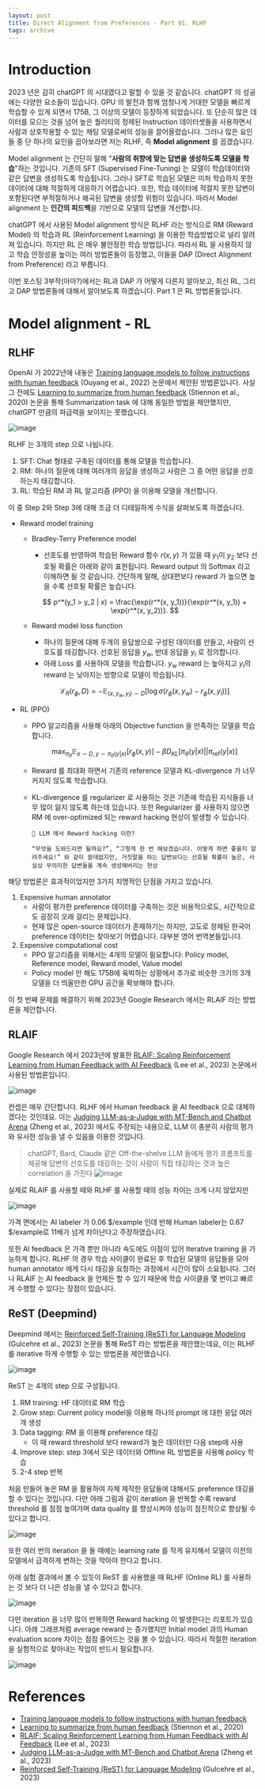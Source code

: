 ```yaml
---
layout: post
title: Direct Alignment from Preferences - Part 01. RLHF
tags: archive
---
```


# Introduction

2023 년은 감히 chatGPT 의 시대였다고 말할 수 있을 것 같습니다. chatGPT 의 성공에는 다양한 요소들이 있습니다. GPU 의 발전과 함께 엄청나게 거대한 모델을 빠르게 학습할 수 있게 되면서 175B, 그 이상의 모델이 등장하게 되었습니다. 또 단순히 많은 데이터를 모으는 것을 넘어 높은 퀄리티의 정제된 Instruction 데이터셋들을 사용하면서 사람과 상호작용할 수 있는 채팅 모델로써의 성능을 끌어올렸습니다. 그러나 많은 요인들 중 단 하나의 요인을 꼽아보라면 저는 RLHF, 즉 **Model alignment** 를 꼽겠습니다.  

Model alignment 는 간단히 말해 "**사람의 취향에 맞는 답변을 생성하도록 모델을 학습**"하는 것입니다. 기존의 SFT (Supervised Fine-Tuning) 는 모델이 학습데이터와 같은 답변을 생성하도록 학습됩니다. 그러나 SFT로 학습된 모델은 미처 학습하지 못한 데이터에 대해 적절하게 대응하기 어렵습니다. 또한, 학습 데이터에 적절치 못한 답변이 포함된다면 부적절하거나 왜곡된 답변을 생성할 위험이 있습니다. 따라서 Model alignment 는 **인간의 피드백**을 기반으로 모델의 답변을 개선합니다.

chatGPT 에서 사용된 Model alignment 방식은 RLHF 라는 방식으로 RM (Reward Model) 의 학습과 RL (Reinforcement Learning) 을 이용한 학습방법으로 널리 알려져 있습니다. 하지만 RL 은 매우 불안정한 학습 방법입니다. 따라서 RL 을 사용하지 않고 학습 안정성을 높이는 여러 방법론들이 등장했고, 이들을 DAP (Direct Alignment from Preference) 라고 부릅니다.

이번 포스팅 3부작(아마?)에서는 RL과 DAP 가 어떻게 다른지 알아보고, 최신 RL, 그리고 DAP 방법론들에 대해서 알아보도록 하겠습니다. Part 1 은 RL 방법론들입니다.

# Model alignment - RL

## RLHF 

OpenAI 가 2022년에 내놓은 [Training language models to follow instructions with human feedback](https://arxiv.org/pdf/2203.02155.pdf) (Ouyang et al., 2022) 논문에서 제안된 방법론입니다. 사실 그 전에도 [Learning to summarize from human feedback](https://arxiv.org/abs/2009.01325) (Stiennon et al., 2020) 논문을 통해 Summarization task 에 대해 동일한 방법을 제안했지만, chatGPT 만큼의 파급력을 보이지는 못했습니다.

![image](https://github.com/snulion-study/algorithm-adv/assets/57203764/12175347-5cc6-4cea-9a7f-07e8118130db)

RLHF 는 3개의 step 으로 나뉩니다.
1) SFT: Chat 형태로 구축된 데이터를 통해 모델을 학습합니다.
2) RM: 하나의 질문에 대해 여러개의 응답을 생성하고 사람은 그 중 어떤 응답을 선호하는지 태깅합니다.
3) RL: 학습된 RM 과 RL 알고리즘 (PPO) 을 이용해 모델을 개선합니다.

이 중 Step 2와 Step 3에 대해 조금 더 디테일하게 수식을 살펴보도록 하겠습니다.

- Reward model training
  - Bradley-Terry Preference model
    - 선호도를 반영하여 학습된 Reward 함수 $r(x,y)$ 가 있을 때 $y_1$이 $y_2$ 보다 선호될 확률은 아래와 같이 표현됩니다. Reward output 의 Softmax 라고 이해하면 될 것 같습니다. 간단하게 말해, 상대편보다 reward 가 높으면 높을 수록 선호될 확률은 높습니다.
    
    $$
    p^*(y_1 > y_2 | x) = \frac{\exp(r^*(x, y_1))}{\exp(r^*(x, y_1)) + \exp(r^*(x, y_2))}.
    $$
    
  - Reward model loss function 
    - 하나의 질문에 대해 두개의 응답쌍으로 구성된 데이터를 만들고, 사람이 선호도를 태깅합니다. 선호된 응답을 $y_w$, 반대 응답을 $y_l$ 로 정의합니다.
    - 아래 Loss 를 사용하여 모델을 학습합니다. $y_w$ reward 는 높아지고 $y_l$의 reward 는 낮아지는 방향으로 모델이 학습됩니다.
    
    $$
    \mathcal{L}_R(r_\phi, D) = -\mathbb{E}_{(x,y_w,y_l) \sim D}[\log \sigma(r_\phi (x, y_w) - r_\phi (x, y_l))]
    $$
    
- RL (PPO)
  - PPO 알고리즘을 사용해 아래의 Objective function 을 만족하는 모델을 학습합니다.
  
    $$
    \max_{\pi_\theta} \mathbb{E}_{x \sim D, y \sim \pi_\theta(y|x)}[r_\phi (x, y)] - \beta D_{KL}[\pi_\theta(y | x) || \pi_{\text{ref}}(y | x)]
    $$
  - Reward 를 최대화 하면서 기존의 reference 모델과 KL-divergence 가 너무 커지지 않도록 학습합니다.
  - KL-divergence 를 regularizer 로 사용하는 것은 기존에 학습된 지식들을 너무 많이 잃지 않도록 하는데 있습니다. 또한 Regularizer 를 사용하지 않으면 RM 에 over-optimized 되는 reward hacking 현상이 발생할 수 있습니다.
    ```
    🚨 LLM 에서 Reward hacking 이란?
    
    “무엇을 도와드리면 될까요?”, “그렇게 한 번 해보겠습니다. 어떻게 하면 좋을지 알려주세요!” 와 같이 쓸데없지만, 거짓말을 하는 답변보다는 선호될 확률이 높은, 사실상 무의미한 답변들을 계속 생성해버리는 현상
    ```
    
해당 방법론은 효과적이었지만 3가지 치명적인 단점을 가지고 있습니다.  
1) Expensive human annotator 
   - 사람이 평가한 preference 데이터를 구축하는 것은 비용적으로도, 시간적으로도 굉장히 오래 걸리는 문제입니다. 
   - 현재 많은 open-source 데이터가 존재하기는 하지만, 고도로 정제된 한국어 preference 데이터는 찾아보기 어렵습니다. 대부분 영어 번역본들입니다.
2) Expensive computational cost
   - PPO 알고리즘을 위해서는 4개의 모델이 필요합니다: Policy model, Reference model, Reward model, Value model
   - Policy model 만 해도 175B에 육박하는 상황에서 추가로 비슷한 크기의 3개 모델을 더 띄울만한 GPU 공간을 확보해야 합니다.
  
이 첫 번째 문제를 해결하기 위해 2023년 Google Research 에서는 RLAIF 라는 방법론을 제안합니다.

## RLAIF

Google Research 에서 2023년에 발표한 [RLAIF: Scaling Reinforcement Learning from Human Feedback with AI Feedback](https://arxiv.org/pdf/2309.00267.pdf) (Lee et al., 2023) 논문에서 사용된 방법론입니다. 

![image](https://github.com/snulion-study/algorithm-adv/assets/57203764/0d05918a-93fe-4a2a-9af2-02f240faf93a)

컨셉은 매우 간단합니다. RLHF 에서 Human feedback 을 AI feedback 으로 대체하겠다는 것인데요. 이는 [Judging LLM-as-a-Judge with MT-Bench and Chatbot Arena](https://arxiv.org/abs/2306.05685) (Zheng et al., 2023) 에서도 주장되는 내용으로, LLM 이 충분히 사람의 평가와 유사한 성능을 낼 수 있음을 이용한 것입니다.

> chatGPT, Bard, Claude 같은 Off-the-shelve LLM 들에게 평가 프롬프트를 제공해 답변의 선호도를 태깅하는 것이 사람이 직접 태깅하는 것과 높은 correlation 을 가진다
> ![image](https://github.com/snulion-study/algorithm-adv/assets/57203764/0eb2bdb2-763b-4a87-9f40-5e4c3197a61a)

실제로 RLAIF 를 사용할 때와 RLHF 를 사용할 때의 성능 차이는 크게 나지 않았지만

![image](https://github.com/snulion-study/algorithm-adv/assets/57203764/e9265359-fc35-4f0c-8050-aa4cd5f9e150)

가격 면에서는 AI labeler 가 0.06 $/example 인데 반해 Human labeler는 0.67 $/example로 11배가 넘게 차이난다고 주장하였습니다.

또한 AI feedback 은 가격 뿐만 아니라 속도에도 이점이 있어 Iterative training 을 가능하게 합니다.
RLHF 의 경우 학습 사이클이 완료된 후 학습된 모델의 응답들을 모아 human annotator 에게 다시 태깅을 요청하는 과정에서 시간이 많이 소요됩니다. 그러나 RLAIF 는 AI feedback 을 언제든 할 수 있기 때문에 학습 사이클을 몇 번이고 빠르게 수행할 수 있다는 장점이 있습니다.

## ReST (Deepmind)

Deepmind 에서는 [Reinforced Self-Training (ReST) for Language Modeling](https://arxiv.org/pdf/2308.08998.pdf) (Gulcehre et al., 2023) 논문을 통해 ReST 라는 방법론을 제안했는데요, 이는 RLHF 를 iterative 하게 수행할 수 있는 방법론을 제안했습니다. 
    
![image](https://github.com/snulion-study/algorithm-adv/assets/57203764/f8178eff-8625-4552-816b-5b84aa7b7462)
    
ReST 는 4개의 step 으로 구성됩니다. 
1) RM training: HF 데이터로 RM 학습
2) Grow step: Current policy model을 이용해 하나의 prompt 에 대한 응답 여러 개 생성
3) Data tagging: RM 을 이용해 preference 태깅
   - 이 때 reward threshold 보다 reward가 높은 데이터만 다음 step에 사용
4) Improve step: step 3에서 모은 데이터와 Offline RL 방법론을 사용해 policy 학습
5) 2-4 step 반복

처음 만들어 놓은 RM 을 활용하여 자체 제작한 응답들에 대해서도 preference 태깅을 할 수 있다는 것입니다. 다만 아래 그림과 같이 iteration 을 반복할 수록 reward threshold 를 점점 높여가며 data quality 를 향상시켜야 성능이 점진적으로 향상될 수 있다고 합니다.

![image](https://github.com/snulion-study/algorithm-adv/assets/57203764/06e6539d-58e6-4b1d-9067-836bfba2e9e6)

또한 여러 번의 iteration 을 돌 때에는 learning rate 를 작게 유지해서 모델이 이전의 모델에서 급격하게 변하는 것을 막아야 한다고 합니다.

아래 실험 결과에서 볼 수 있듯이 ReST 를 사용했을 때 RLHF (Online RL) 를 사용하는 것 보다 더 나은 성능을 낼 수 있다고 합니다.

![image](https://github.com/snulion-study/algorithm-adv/assets/57203764/15718b73-8e91-4dd5-a81d-abeb5b508d8c)


다만 iteration 을 너무 많이 반복하면 Reward hacking 이 발생한다는 리포트가 있습니다. 아래 그래프처럼 average reward 는 증가했지만 Initial model 과의 Human evaluation score 차이는 점점 줄어드는 것을 볼 수 있습니다. 따라서 적절한 iteration 을 실험적으로 찾아내는 작업이 반드시 필요합니다.

![image](https://github.com/snulion-study/algorithm-adv/assets/57203764/528b2fa8-95d6-43d7-bcfb-973bc86b83d9)


# References

- [Training language models to follow instructions with human feedback](https://arxiv.org/pdf/2203.02155.pdf)
- [Learning to summarize from human feedback](https://arxiv.org/abs/2009.01325) (Stiennon et al., 2020)
- [RLAIF: Scaling Reinforcement Learning from Human Feedback with AI Feedback](https://arxiv.org/pdf/2309.00267.pdf) (Lee et al., 2023)
- [Judging LLM-as-a-Judge with MT-Bench and Chatbot Arena](https://arxiv.org/abs/2306.05685) (Zheng et al., 2023)
- [Reinforced Self-Training (ReST) for Language Modeling](https://arxiv.org/pdf/2308.08998.pdf) (Gulcehre et al., 2023)
